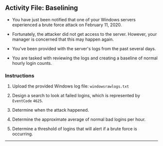 ## Activity File: Baselining 

- You have just been notified that one of your Windows servers experienced a brute force attack on February 11, 2020.

- Fortunately, the attacker did not get access to the server. However, your manager is concerned that this may happen again.

- You've been provided with the server's logs from the past several days. 

- You are tasked with reviewing the logs and creating a baseline of normal hourly login counts.

### Instructions

1. Upload the provided Windows log file: `windowsrawlogs.txt`

2. Design a search to look at failed logins, which is represented by `EventCode` `4625`.

3. Determine when the attack happened.

4. Determine the approximate average of normal bad logins per hour.

5. Determine a threshold of logins that will alert if a brute force is occurring.

---
